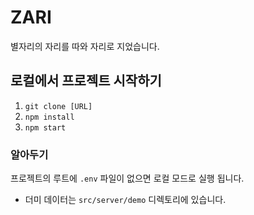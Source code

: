# ZARI
별자리의 자리를 따와 자리로 지었습니다.

## 로컬에서 프로젝트 시작하기
1. `git clone [URL]` 
2. `npm install`
3. `npm start`

### 알아두기
프로젝트의 루트에 `.env` 파일이 없으면 로컬 모드로 실행 됩니다.
- 더미 데이터는 `src/server/demo` 디렉토리에 있습니다.